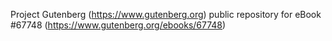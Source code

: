 Project Gutenberg (https://www.gutenberg.org) public repository for
eBook #67748 (https://www.gutenberg.org/ebooks/67748)
